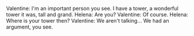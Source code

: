Valentine: I'm an important person you see. I have a tower, a wonderful tower it was, tall and grand.
Helena: Are you?
Valentine: Of course.
Helena: Where is your tower then?
Valentine: We aren't talking... We had an argument, you see.

